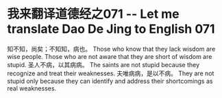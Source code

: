 # 我来翻译道德经之071 -- Let me translate Dao De Jing to English 071

知不知，尚矣；不知知，病也。
Those who know that they lack wisdom are wise people. Those who are not aware that they are short of wisdom are stupid.
圣人不病，以其病病。
The saints are not stupid because they recognize and treat their weaknesses.
夫唯病病，是以不病。
They are not stupid only because they can identify and address their shortcomings as real weaknesses.
